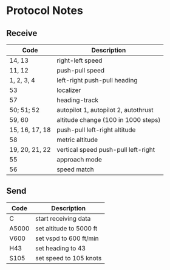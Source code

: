 # Protocol Notes

## Receive

| Code             | Description                          |
|------------------|--------------------------------------|
| 14, 13           | right-left speed                     |
| 11, 12           | push-pull speed                      |
| 1, 2, 3, 4       | left-right push-pull heading         |
| 53               | localizer                            |
| 57               | heading-track                        |
| 50; 51; 52       | autopilot 1, autopilot 2, autothrust |
| 59, 60           | altitude change (100 in 1000 steps)  |
| 15, 16, 17, 18   | push-pull left-right altitude        |
| 58               | metric altitude                      |
| 19, 20, 21, 22   | vertical speed push-pull left-right  |
| 55               | approach mode                        |
| 56               | speed match                          |

## Send

| Code  | Description             |
|-------|-------------------------|
| C     | start receiving data    |
| A5000 | set altitude to 5000 ft |
| V600  | set vspd to 600 ft/min  |
| H43   | set heading to 43       |
| S105  | set speed to 105 knots  |
